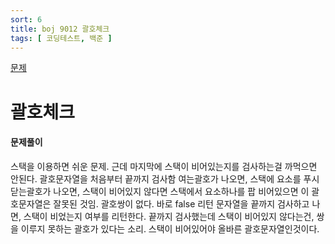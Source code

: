 ```yaml
---
sort: 6
title: boj 9012 괄호체크
tags: [ 코딩테스트, 백준 ]
---
```


[문제](https://www.acmicpc.net/problem/9012)

# 괄호체크

#### 문제풀이

스택을 이용하면 쉬운 문제. 근데 마지막에 스택이 비어있는지를 검사하는걸 까먹으면 안된다. 괄호문자열을 처음부터 끝까지 검사함 여는괄호가 나오면, 스택에 요소를 푸시 닫는괄호가 나오면, 스택이 비어있지 않다면 스택에서 요소하나를 팝 비어있으면 이 괄호문자열은 잘못된 것임. 괄호쌍이 없다. 바로 false 리턴 문자열을 끝까지 검사하고 나면, 스택이 비었는지 여부를 리턴한다.
  끝까지 검사했는데 스택이 비어있지 않다는건, 쌍을 이루지 못하는 괄호가 있다는 소리. 스택이 비어있어야 올바른 괄호문자열인것이다.